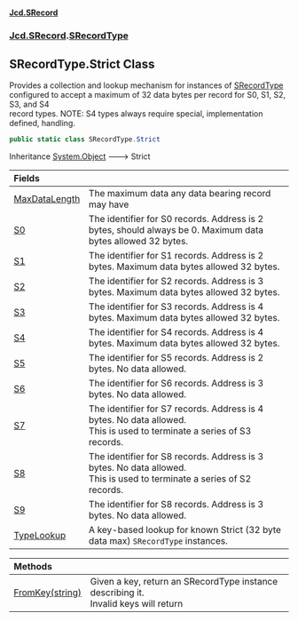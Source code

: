 #### [Jcd.SRecord](index.md 'index')
### [Jcd.SRecord](Jcd.SRecord.md 'Jcd.SRecord').[SRecordType](Jcd.SRecord.SRecordType.md 'Jcd.SRecord.SRecordType')

## SRecordType.Strict Class

Provides a collection and lookup mechanism for instances of [SRecordType](Jcd.SRecord.SRecordType.md 'Jcd.SRecord.SRecordType')  
configured to accept a maximum of 32 data bytes per record for S0, S1, S2, S3, and S4  
record types. NOTE: S4 types always require special, implementation defined, handling.

```csharp
public static class SRecordType.Strict
```

Inheritance [System.Object](https://docs.microsoft.com/en-us/dotnet/api/System.Object 'System.Object') &#129106; Strict

| Fields | |
| :--- | :--- |
| [MaxDataLength](Jcd.SRecord.SRecordType.Strict.MaxDataLength.md 'Jcd.SRecord.SRecordType.Strict.MaxDataLength') | The maximum data any data bearing record may have |
| [S0](Jcd.SRecord.SRecordType.Strict.S0.md 'Jcd.SRecord.SRecordType.Strict.S0') | The identifier for S0 records. Address is 2 bytes, should always be 0. Maximum data bytes allowed 32 bytes. |
| [S1](Jcd.SRecord.SRecordType.Strict.S1.md 'Jcd.SRecord.SRecordType.Strict.S1') | The identifier for S1 records. Address is 2 bytes. Maximum data bytes allowed 32 bytes. |
| [S2](Jcd.SRecord.SRecordType.Strict.S2.md 'Jcd.SRecord.SRecordType.Strict.S2') | The identifier for S2 records. Address is 3 bytes. Maximum data bytes allowed 32 bytes. |
| [S3](Jcd.SRecord.SRecordType.Strict.S3.md 'Jcd.SRecord.SRecordType.Strict.S3') | The identifier for S3 records. Address is 4 bytes. Maximum data bytes allowed 32 bytes. |
| [S4](Jcd.SRecord.SRecordType.Strict.S4.md 'Jcd.SRecord.SRecordType.Strict.S4') | The identifier for S4 records. Address is 4 bytes. Maximum data bytes allowed 32 bytes. |
| [S5](Jcd.SRecord.SRecordType.Strict.S5.md 'Jcd.SRecord.SRecordType.Strict.S5') | The identifier for S5 records. Address is 2 bytes. No data allowed. |
| [S6](Jcd.SRecord.SRecordType.Strict.S6.md 'Jcd.SRecord.SRecordType.Strict.S6') | The identifier for S6 records. Address is 3 bytes. No data allowed. |
| [S7](Jcd.SRecord.SRecordType.Strict.S7.md 'Jcd.SRecord.SRecordType.Strict.S7') | The identifier for S7 records. Address is 4 bytes. No data allowed.<br/>This is used to terminate a series of S3 records. |
| [S8](Jcd.SRecord.SRecordType.Strict.S8.md 'Jcd.SRecord.SRecordType.Strict.S8') | The identifier for S8 records. Address is 3 bytes.  No data allowed.<br/>This is used to terminate a series of S2 records. |
| [S9](Jcd.SRecord.SRecordType.Strict.S9.md 'Jcd.SRecord.SRecordType.Strict.S9') | The identifier for S8 records. Address is 3 bytes.  No data allowed. |
| [TypeLookup](Jcd.SRecord.SRecordType.Strict.TypeLookup.md 'Jcd.SRecord.SRecordType.Strict.TypeLookup') | A key-based lookup for known Strict (32 byte data max) `SRecordType` instances. |

| Methods | |
| :--- | :--- |
| [FromKey(string)](Jcd.SRecord.SRecordType.Strict.FromKey(string).md 'Jcd.SRecord.SRecordType.Strict.FromKey(string)') | Given a key, return an SRecordType instance describing it.<br/>Invalid keys will return |
